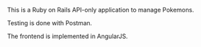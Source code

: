 
This is a Ruby on Rails API-only application to manage Pokemons.

Testing is done with Postman.

The frontend is implemented in AngularJS.


